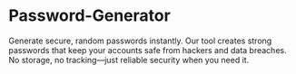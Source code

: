 # Password-Generator
Generate secure, random passwords instantly. Our tool creates strong passwords that keep your accounts safe from hackers and data breaches. No storage, no tracking—just reliable security when you need it.

